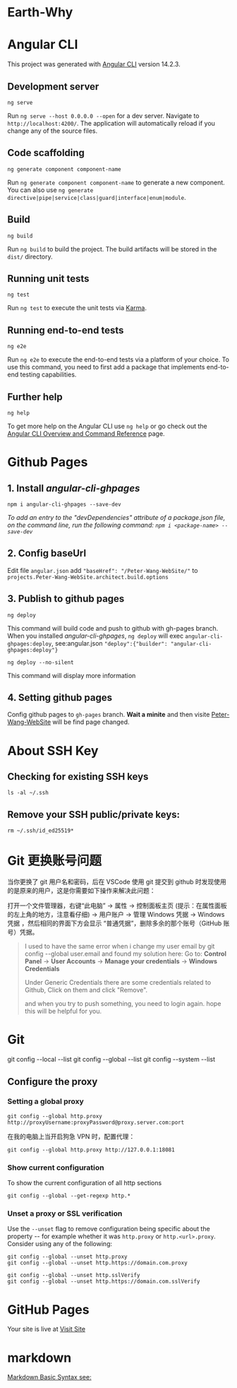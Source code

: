 # Earth-Why

# Angular CLI

This project was generated with [Angular CLI](https://github.com/angular/angular-cli) version 14.2.3.

## Development server

    ng serve

Run `ng serve --host 0.0.0.0 --open` for a dev server. Navigate to `http://localhost:4200/`. The application will automatically reload if you change any of the source files.

## Code scaffolding

    ng generate component component-name

Run `ng generate component component-name` to generate a new component. You can also use `ng generate directive|pipe|service|class|guard|interface|enum|module`.

## Build

    ng build

Run `ng build` to build the project. The build artifacts will be stored in the `dist/` directory.

## Running unit tests

    ng test

Run `ng test` to execute the unit tests via [Karma](https://karma-runner.github.io).

## Running end-to-end tests

    ng e2e

Run `ng e2e` to execute the end-to-end tests via a platform of your choice. To use this command, you need to first add a package that implements end-to-end testing capabilities.

## Further help

    ng help

To get more help on the Angular CLI use `ng help` or go check out the [Angular CLI Overview and Command Reference](https://angular.io/cli) page.

# Github Pages

## 1. Install _angular-cli-ghpages_

    npm i angular-cli-ghpages --save-dev

_To add an entry to the "devDependencies" attribute of a package.json file, on the command line, run the following command:
`npm i <package-name> --save-dev`_

## 2. Config baseUrl

Edit file `angular.json` add `"baseHref": "/Peter-Wang-WebSite/"` to `projects.Peter-Wang-WebSite.architect.build.options`

## 3. Publish to github pages

    ng deploy

This command will build code and push to github with gh-pages branch. When you installed _angular-cli-ghpages_, `ng deploy` will exec `angular-cli-ghpages:deploy`, see:angular.json `"deploy":{"builder": "angular-cli-ghpages:deploy"}`

    ng deploy --no-silent

This command will display more information

## 4. Setting github pages

Config github pages to `gh-pages` branch.
**Wait a minite** and then visite [Peter-Wang-WebSite](https://solarisy.github.io/Peter-Wang-WebSite) will be find page changed.

# About SSH Key

## Checking for existing SSH keys

    ls -al ~/.ssh

## Remove your SSH public/private keys:

    rm ~/.ssh/id_ed25519*

# Git 更换账号问题

当你更换了 git 用户名和密码，后在 VSCode 使用 git 提交到 github 时发现使用的是原来的用户，这是你需要如下操作来解决此问题：

打开一个文件管理器，右键“此电脑” -> 属性 -> 控制面板主页 (提示：在属性面板的左上角的地方，注意看仔细) -> 用户账户 -> 管理 Windows 凭据 -> Windows 凭据 ，然后相同的界面下方会显示 “普通凭据”，删除多余的那个账号（GitHub 账号）凭据。

> I used to have the same error when i change my user email by git config --global user.email and found my solution here: Go to: **Control Panel** -> **User Accounts** -> **Manage your credentials** -> **Windows Credentials**
>
> Under Generic Credentials there are some credentials related to Github, Click on them and click "Remove".
>
> and when you try to push something, you need to login again. hope this will be helpful for you.

# Git

git config --local --list
git config --global --list
git config --system --list

## Configure the proxy

### Setting a global proxy

    git config --global http.proxy http://proxyUsername:proxyPassword@proxy.server.com:port

在我的电脑上当开启狗急 VPN 时，配置代理：

    git config --global http.proxy http://127.0.0.1:18081

### Show current configuration

To show the current configuration of all http sections

    git config --global --get-regexp http.*

### Unset a proxy or SSL verification

Use the `--unset` flag to remove configuration being specific about the property -- for example whether it was `http.proxy` or `http.<url>.proxy`. Consider using any of the following:

    git config --global --unset http.proxy
    git config --global --unset http.https://domain.com.proxy

    git config --global --unset http.sslVerify
    git config --global --unset http.https://domain.com.sslVerify

# GitHub Pages

Your site is live at [Visit Site](https://peter-is-be.github.io/earth-why/)

# markdown

[Markdown Basic Syntax see:](https://www.markdownguide.org/basic-syntax/)
